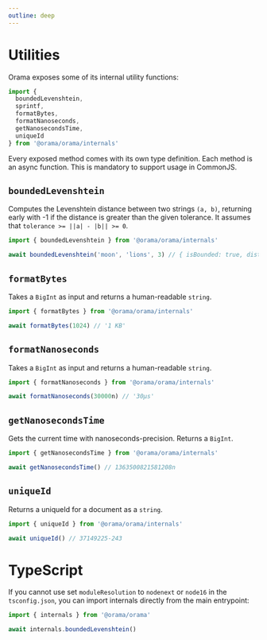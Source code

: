 ```yaml
---
outline: deep
---
```


# Utilities

Orama exposes some of its internal utility functions:

```javascript copy
import {
  boundedLevenshtein,
  sprintf,
  formatBytes,
  formatNanoseconds,
  getNanosecondsTime,
  uniqueId
} from '@orama/orama/internals'
```

Every exposed method comes with its own type definition. Each method is an async function. This is mandatory to support usage in CommonJS.

## `boundedLevenshtein`

Computes the Levenshtein distance between two strings `(a, b)`, returning early with -1 if the distance is greater than the given tolerance. It assumes that `tolerance >= ||a| - |b|| >= 0`.

```javascript copy
import { boundedLevenshtein } from '@orama/orama/internals'

await boundedLevenshtein('moon', 'lions', 3) // { isBounded: true, distance: 3 }
```

## `formatBytes`

Takes a `BigInt` as input and returns a human-readable `string`.

```javascript copy
import { formatBytes } from '@orama/orama/internals'

await formatBytes(1024) // '1 KB'
```

## `formatNanoseconds`

Takes a `BigInt` as input and returns a human-readable `string`.

```javascript copy
import { formatNanoseconds } from '@orama/orama/internals'

await formatNanoseconds(30000n) // '30μs'
```

## `getNanosecondsTime`

Gets the current time with nanoseconds-precision. Returns a `BigInt`.

```javascript copy
import { getNanosecondsTime } from '@orama/orama/internals'

await getNanosecondsTime() // 1363500821581208n
```

## `uniqueId`

Returns a uniqueId for a document as a `string`.

```javascript copy
import { uniqueId } from '@orama/orama/internals'

await uniqueId() // 37149225-243
```

# TypeScript

If you cannot use set `moduleResolution` to `nodenext` or `node16` in the `tsconfig.json`, you can import internals directly from the main entrypoint:

```typescript
import { internals } from '@orama/orama'

await internals.boundedLevenshtein()
```